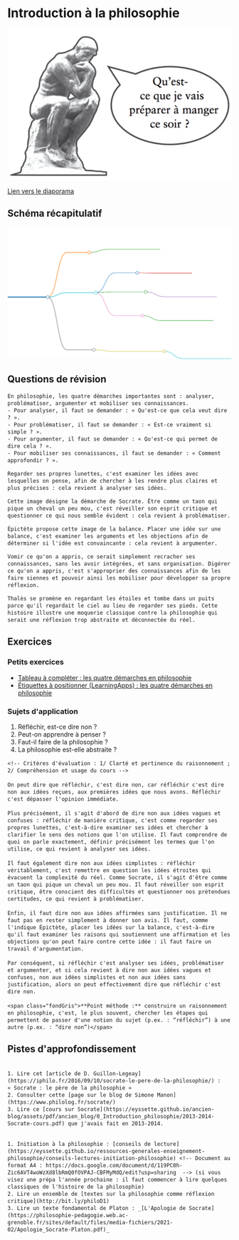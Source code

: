 # Introduction à la philosophie

![](https://github.com/eyssette/images/blob/main/img/penseur-rodin.png?raw=true)

<a href="https://eyssette.forge.apps.education.fr/2024/slides/introduction.html" class="slidesLink">Lien vers le diaporama</a>

## Schéma récapitulatif

[![Schéma récapitulatif du cours](https://raw.githubusercontent.com/eyssette/mindmap/main/qu-est-ce-que-la-philosophie.svg)](https://raw.githubusercontent.com/eyssette/mindmap/main/qu-est-ce-que-la-philosophie.svg)


## Questions de révision

```admonish title="Quelles sont les quatre démarches importantes en philosophie ?  <br>Pour chaque démarche, quelle est la question qu'il faut se poser ?" collapsible=true
En philosophie, les quatre démarches importantes sont : analyser, problématiser, argumenter et mobiliser ses connaissances.
- Pour analyser, il faut se demander : « Qu'est-ce que cela veut dire ? ».
- Pour problématiser, il faut se demander : « Est-ce vraiment si simple ? ».
- Pour argumenter, il faut se demander : « Qu'est-ce qui permet de dire cela ? ».
- Pour mobiliser ses connaissances, il faut se demander : « Comment approfondir ? ».
```

```admonish title="On peut dire que faire de la philosophie, c'est comme regarder ses propres lunettes. Qu'est-ce que cela veut dire ?" collapsible=true
Regarder ses propres lunettes, c'est examiner les idées avec lesquelles on pense, afin de chercher à les rendre plus claires et plus précises : cela revient à analyser ses idées.
```

```admonish title="On peut dire que faire de la philosophie, c'est comme être un taon qui pique un cheval un peu mou. Qu'est-ce que cela veut dire ?" collapsible=true
Cette image désigne la démarche de Socrate. Être comme un taon qui pique un cheval un peu mou, c'est réveiller son esprit critique et questionner ce qui nous semble évident : cela revient à problématiser.
```

```admonish title="On peut dire que faire de la philosophie, c'est comme placer les idées sur une balance. Qu'est-ce que cela veut dire ?" collapsible=true
Épictète propose cette image de la balance. Placer une idée sur une balance, c'est examiner les arguments et les objections afin de déterminer si l'idée est convaincante : cela revient à argumenter.
```

```admonish title="Comme le dit Épictète, il ne faut pas vomir ce qu'on a appris, mais le digérer. Quel est le sens de cette image ?" collapsible=true
Vomir ce qu'on a appris, ce serait simplement recracher ses connaissances, sans les avoir intégrées, et sans organisation. Digérer ce qu'on a appris, c'est s'approprier des connaissances afin de les faire siennes et pouvoir ainsi les mobiliser pour développer sa propre réflexion.
```

```admonish title="Quelle est l'histoire que raconte Platon à propos de Thalès ? Quel est le sens de cette histoire ?" collapsible=true
Thalès se promène en regardant les étoiles et tombe dans un puits parce qu'il regardait le ciel au lieu de regarder ses pieds. Cette histoire illustre une moquerie classique contre la philosophie qui serait une réflexion trop abstraite et déconnectée du réel.
```


## Exercices

### Petits exercices

- [Tableau à compléter : les quatre démarches en philosophie](https://eyssette.github.io/marp-slides/slides/2021-2022/introduction-philosophie-21.html?f=1#48)
- [Étiquettes à positionner (LearningApps) : les quatre démarches en philosophie](https://learningapps.org/watch?v=pg13m7zck21)

### Sujets d'application

1. Réfléchir, est-ce dire non ?
2. Peut-on apprendre à penser ?
3. Faut-il faire de la philosophie ?
4. La philosophie est-elle abstraite ?


```admonish abstract title="Un exemple de paragraphe sur le sujet “Réfléchir, est-ce dire non ?”" collapsible=true
<!-- Critères d'évaluation : 1/ Clarté et pertinence du raisonnement ; 2/ Compréhension et usage du cours -->

On peut dire que réfléchir, c'est dire non, car réfléchir c'est dire non aux idées reçues, aux premières idées que nous avons. Réfléchir c'est dépasser l'opinion immédiate.

Plus précisément, il s'agit d'abord de dire non aux idées vagues et confuses : réfléchir de manière critique, c'est comme regarder ses propres lunettes, c'est-à-dire examiner ses idées et chercher à clarifier le sens des notions que l'on utilise. Il faut comprendre de quoi on parle exactement, définir précisément les termes que l'on utilise, ce qui revient à analyser ses idées.

Il faut également dire non aux idées simplistes : réfléchir véritablement, c'est remettre en question les idées étroites qui évacuent la complexité du réel. Comme Socrate, il s'agit d'être comme un taon qui pique un cheval un peu mou. Il faut réveiller son esprit critique, être conscient des difficultés et questionner nos prétendues certitudes, ce qui revient à problématiser.

Enfin, il faut dire non aux idées affirmées sans justification. Il ne faut pas en rester simplement à donner son avis. Il faut, comme l'indique Épictète, placer les idées sur la balance, c'est-à-dire qu'il faut examiner les raisons qui soutiennent une affirmation et les objections qu'on peut faire contre cette idée : il faut faire un travail d'argumentation.

Par conséquent, si réfléchir c'est analyser ses idées, problématiser et argumenter, et si cela revient à dire non aux idées vagues et confuses, non aux idées simplistes et non aux idées sans justification, alors on peut effectivement dire que réfléchir c'est dire non.

<span class="fondGris">**Point méthode :** construire un raisonnement en philosophie, c'est, le plus souvent, chercher les étapes qui permettent de passer d'une notion du sujet (p.ex. : “réfléchir”) à une autre (p.ex. : “dire non”)</span>
```

## Pistes d'approfondissement

```admonish tip title="Mieux comprendre le personnage de Socrate"

1. Lire cet [article de D. Guillon-Legeay](https://iphilo.fr/2016/09/10/socrate-le-pere-de-la-philosophie/) : « Socrate : le père de la philosophie »
2. Consulter cette [page sur le blog de Simone Manon](https://www.philolog.fr/socrate/)
3. Lire ce [cours sur Socrate](https://eyssette.github.io/ancien-blog/assets/pdf/ancien_blog/0_Introduction_philosophie/2013-2014-Socrate-cours.pdf) que j'avais fait en 2013-2014.

```

```admonish tip title="D'autres lectures pour s'initier à la philosophie"

1. Initiation à la philosophie : [conseils de lecture](https://eyssette.github.io/ressources-generales-enseignement-philosophie/conseils-lectures-initiation-philosophie) <!-- Document au format A4 : https://docs.google.com/document/d/119PC0h-Zic6AVT4woWzXd8lbRmQ0fOVPAJ-CBFMyMdQ/edit?usp=sharing  --> (si vous visez une prépa l'année prochaine : il faut commencer à lire quelques classiques de l'histoire de la philosophie)
2. Lire un ensemble de [textes sur la philosophie comme réflexion critique](http://bit.ly/philoD1)
3. Lire un texte fondamental de Platon : _[L'Apologie de Socrate](https://philosophie-pedagogie.web.ac-grenoble.fr/sites/default/files/media-fichiers/2021-02/Apologie_Socrate-Platon.pdf)_

```
